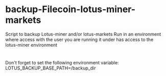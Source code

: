 # backup-Filecoin-lotus-miner-markets
Script to backup Lotus-miner and/or lotus-markets
Run in an environment where access with the user you are running it under has access to the lotus-miner environment
#
Don't forget to set the following environment variable:
LOTUS_BACKUP_BASE_PATH=/backup_dir
